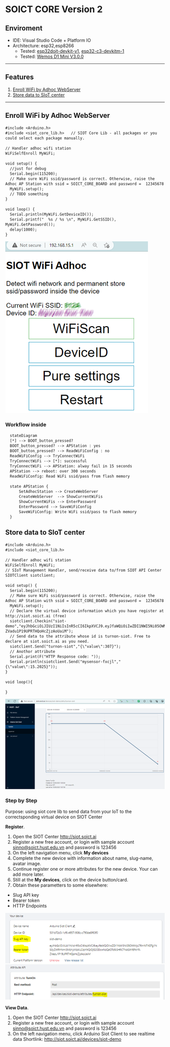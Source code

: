 # SOICT CORE Version 2

## Enviroment

- IDE: Visual Studio Code + Platform IO
- Architecture: esp32,esp8266
  - Tested: [esp32doit-devkit-v1](https://docs.platformio.org/en/latest/boards/espressif32/esp32doit-devkit-v1.html), [esp32-c3-devkitm-1](https://docs.espressif.com/projects/esp-idf/en/v5.0/esp32c3/hw-reference/esp32c3/user-guide-devkitm-1.html)
  - Tested: [Wemos D1 Mini V3.0.0](https://grobotronics.com/wemos-d1-mini-esp8266-v2.0.html?sl=en)

---

## Features

1. [Enroll WiFi by Adhoc WebServer](#enroll-wifi-by-adhoc-webserver)
2. [Store data to SIoT center](#store-data-to-siot-center)

---

## Enroll WiFi by Adhoc WebServer

```Arduino
#include <Arduino.h>
#include <siot_core_lib.h>   // SIOT Core Lib - all packages or you could select each package manually.

// Handler adhoc wifi station
WiFiSelfEnroll MyWiFi;

void setup() {
  //just for debug
  Serial.begin(115200);
  // Make sure WiFi ssid/password is correct. Otherwise, raise the Adhoc AP Station with ssid = SOICT_CORE_BOARD and password =  12345678
  MyWiFi.setup();
  // TODO something
}

void loop() {
  Serial.println(MyWiFi.GetDeviceID());
  Serial.printf("  %s / %s \n", MyWiFi.GetSSID(), MyWiFi.GetPassword());
  delay(1000);
}
```

![Adhoc WebServer to register the WiFi and password](images/c1a5ae8ac5c6c78bd6f7de8950c8cb4d39bf98bd3850aebac52885b3fa16c0cb.png)  

### Workflow inside

```mermaid
  stateDiagram
  [*] --> BOOT_button_pressed?
  BOOT_button_pressed? --> APStation : yes
  BOOT_button_pressed? --> ReadWiFiConfig : no
  ReadWiFiConfig --> TryConnectWiFi
  TryConnectWiFi --> [*]: successful
  TryConnectWiFi --> APStation: alway fail in 15 seconds
  APStation --> reboot: over 300 seconds
  ReadWiFiConfig: Read WiFi ssid/pass from flash memory
  
  state APStation {
      SetAdhocStation --> CreateWebServer
      CreateWebServer  --> ShowCurrentWiFis
      ShowCurrentWiFis --> EnterPassword
      EnterPassword --> SaveWiFiConfig
      SaveWiFiConfig: Write WiFi ssid/pass to flash memory
  }
```

## Store data to SIoT center

```Arduino
#include <Arduino.h>
#include <siot_core_lib.h>    

// Handler adhoc wifi station
WiFiSelfEnroll MyWiFi;
// SIoT Management Handler, send/receive data to/from SIOT API Center 
SIOTClient siotclient;

void setup() {
  Serial.begin(115200);
  // Make sure WiFi ssid/password is correct. Otherwise, raise the Adhoc AP Station with ssid = SOICT_CORE_BOARD and password =  12345678
  MyWiFi.setup();
  // Declare the virtual device information which you have register at http://siot.soict.ai (free)
  siotclient.Checkin("siot-demo","eyJhbGciOiJIUzI1NiIsInR5cCI6IkpXVCJ9.eyJfaWQiOiIwZDI1NWI5Ni05OWMyLTRmNTItOTg1NS0yZWRhNmI3MzYyMzAiLCJpYXQiOjE2ODcwNzQ4OTd9.SHRCTNASXYEPkYR-ZVadu1P19UPRTHQoHcZjzAoUaiM");
  // Send data to the attribute whose id is turnon-siot. Free to declare at siot.soict.ai as you need.
  siotclient.Send("turnon-siot","{\"value\":307}");
  // Anothor attribute
  Serial.print(F("HTTP Response code: "));  
  Serial.println(siotclient.Send("mysensor-fxcjl","{\"value\":15.2025}"));
}

void loop(){

}
```

![Visualize IoT device data ](images/b327a09e82488f609d63c8362a2d1813c67f6e02002bbde42fe7edfa7ac0ba11.png)  

### Step by Step

Purpose: using siot core lib to send data from your IoT to the correctsponding virtual device on SIOT Center

**Register**.

1. Open the SIOT Center <http://siot.soict.ai>
2. Register a new free account, or login with sample account <sinno@soict.hust.edu.vn> and password is 123456
3. On the left navigation menu, click **My devices**
4. Complete the new device with information about name, slug-name, avatar image.
5. Continue register one or more attributes for the new device. Your can add more later.
6. Still at the **My devices**, click on the device button/card.
7. Obtain these parametters to some elsewhere:

- Slug API key
- Bearer token
- HTTP Endpoints

![Slug API key and Bearer token](images/6cd9e3497fdca76cb851d94760fb71cb31bff596a88a899b12e4a7ea2ede714a.png)  
![HTTP Endpoints](images/6cb14b63091573cc067715aa56d9ebbc7f227cd4c9e9f1f53d58ce4542ac6248.png)  

**View Data**.

1. Open the SIOT Center <http://siot.soict.ai>
2. Register a new free account, or login with sample account <sinno@soict.hust.edu.vn> and password is 123456
3. On the left navigation menu, click Arduino Siot Client to see realtime data
   Shortlink: http://siot.soict.ai/devices/siot-demo